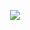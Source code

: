 <p align="center">
  <a href="https://star-history.com/#4levy/Streaming-status&Tips-Discord/Cwelium&Date&theme=dark">
    <img src="https://api.star-history.com/svg?repos=4levy/Streaming-status&type=Date&theme=dark"">
  </a>
</p>
